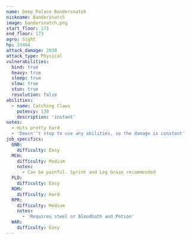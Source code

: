 ```yaml
---
name: Deep Palace Bandersnatch
nickname: Bandersnatch
image: bandersnatch.png
start_floor: 171
end_floor: 173
agro: Sight
hp: 23464
attack_damage: 2030
attack_type: Physical
vulnerabilities:
  bind: true
  heavy: true
  sleep: true
  slow: true
  stun: true
  resolution: false
abilities:
  - name: Catching Claws
    potency: 130
    description: 'instant'
notes:
  - Hits pretty hard
  - 'Doesn''t stop to use any abilities, so the damage is constant'
job_specifics:
  GNB:
    difficulty: Easy
  MCH:
    difficulty: Medium
    notes:
      - Can be painful. Sprint and Leg Graze recommended
  PLD:
    difficulty: Easy
  RDM:
    difficulty: Hard
  RPR:
    difficulty: Medium
    notes:
      - 'Requires steel or Bloodbath and Potion'
  WAR:
    difficulty: Easy
---
```

